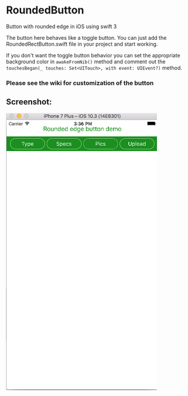 # RoundedButton
Button with rounded edge in iOS using swift 3

The button here behaves like a toggle button. You can just add the RoundedRectButton.swift file in your project and start working.

If you don't want the toggle button behavior you can set the appropriate background color in `awakeFromNib()` method and comment out the `touchesBegan(_ touches: Set<UITouch>, with event: UIEvent?)` method. 

### Please see the wiki for customization of the button

## Screenshot:
![alt text](https://github.com/nikeshkrjha/RoundedButton/blob/master/Screen%20Shot%202017-10-11%20at%203.36.25%20PM.png)
